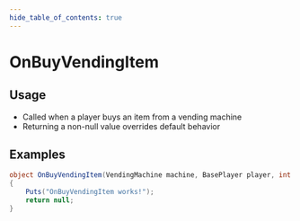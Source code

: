 ```yaml
---
hide_table_of_contents: true
---
```


# OnBuyVendingItem

## Usage

* Called when a player buys an item from a vending machine
* Returning a non-null value overrides default behavior

## Examples

```csharp title=""
object OnBuyVendingItem(VendingMachine machine, BasePlayer player, int sellOrderId, int numberOfTransactions)
{
    Puts("OnBuyVendingItem works!");
    return null;
}
```
